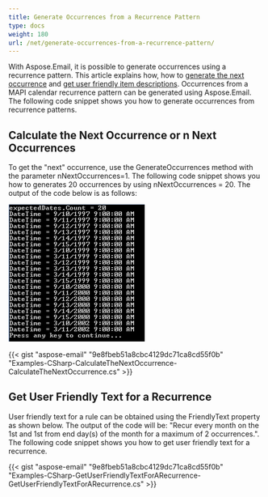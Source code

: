 ```yaml
---
title: Generate Occurrences from a Recurrence Pattern
type: docs
weight: 180
url: /net/generate-occurrences-from-a-recurrence-pattern/
---
```



With Aspose.Email, it is possible to generate occurrences using a recurrence pattern. This article explains how, how to [generate the next occurrence](#calculate-the-next-occurrence-or-n-next-occurrences) and [get user friendly item descriptions](#get-user-friendly-text-for-a-recurrence). Occurrences from a MAPI calendar recurrence pattern can be generated using Aspose.Email. The following code snippet shows you how to generate occurrences from recurrence patterns.


## **Calculate the Next Occurrence or n Next Occurrences**
To get the "next" occurrence, use the GenerateOccurrences method with the parameter nNextOccurrences=1. The following code snippet shows you how to generates 20 occurrences by using nNextOccurrences = 20. The output of the code below is as follows:

![todo:image_alt_text](generate-occurrences-from-a-recurrence-pattern_1.png)



{{< gist "aspose-email" "9e8fbeb51a8cbc4129dc71ca8cd55f0b" "Examples-CSharp-CalculateTheNextOccurrence-CalculateTheNextOccurrence.cs" >}}
## **Get User Friendly Text for a Recurrence**
User friendly text for a rule can be obtained using the FriendlyText property as shown below. The output of the code will be: "Recur every month on the 1st and 1st from end day(s) of the month for a maximum of 2 occurrences.". The following code snippet shows you how to get user friendly text for a recurrence.



{{< gist "aspose-email" "9e8fbeb51a8cbc4129dc71ca8cd55f0b" "Examples-CSharp-GetUserFriendlyTextForARecurrence-GetUserFriendlyTextForARecurrence.cs" >}}
